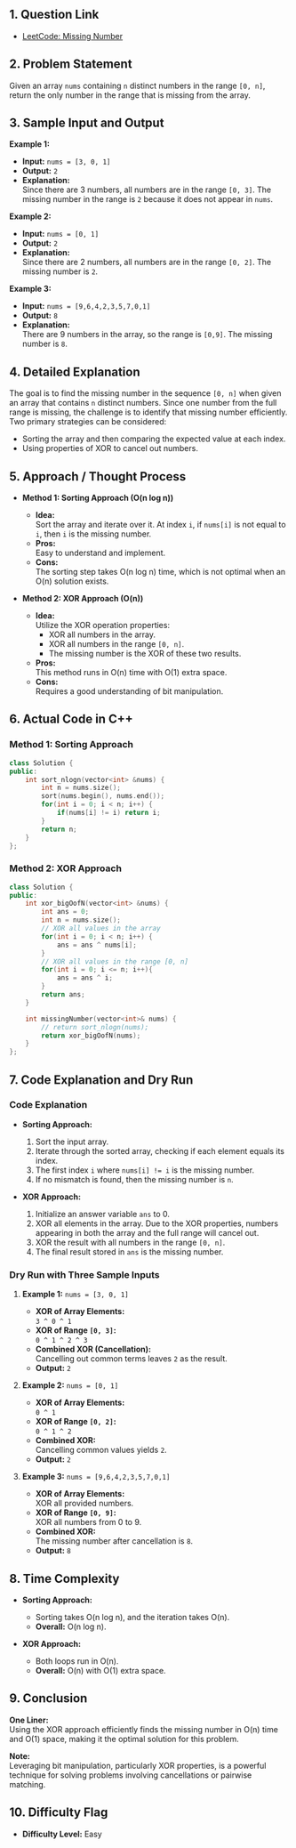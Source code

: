 ## 1. Question Link

- [LeetCode: Missing Number](https://leetcode.com/problems/missing-number/description/)

## 2. Problem Statement

Given an array `nums` containing `n` distinct numbers in the range `[0, n]`, return the only number in the range that is missing from the array.

## 3. Sample Input and Output

**Example 1:**

- **Input:** `nums = [3, 0, 1]`
- **Output:** `2`
- **Explanation:**  
  Since there are 3 numbers, all numbers are in the range `[0, 3]`. The missing number in the range is `2` because it does not appear in `nums`.

**Example 2:**

- **Input:** `nums = [0, 1]`
- **Output:** `2`
- **Explanation:**  
  Since there are 2 numbers, all numbers are in the range `[0, 2]`. The missing number is `2`.

**Example 3:**

- **Input:** `nums = [9,6,4,2,3,5,7,0,1]`
- **Output:** `8`
- **Explanation:**  
  There are 9 numbers in the array, so the range is `[0,9]`. The missing number is `8`.

## 4. Detailed Explanation

The goal is to find the missing number in the sequence `[0, n]` when given an array that contains `n` distinct numbers. Since one number from the full range is missing, the challenge is to identify that missing number efficiently. Two primary strategies can be considered:
- Sorting the array and then comparing the expected value at each index.
- Using properties of XOR to cancel out numbers.

## 5. Approach / Thought Process

- **Method 1: Sorting Approach (O(n log n))**
  - **Idea:**  
    Sort the array and iterate over it. At index `i`, if `nums[i]` is not equal to `i`, then `i` is the missing number.
  - **Pros:**  
    Easy to understand and implement.
  - **Cons:**  
    The sorting step takes O(n log n) time, which is not optimal when an O(n) solution exists.

- **Method 2: XOR Approach (O(n))**
  - **Idea:**  
    Utilize the XOR operation properties:
    - XOR all numbers in the array.
    - XOR all numbers in the range `[0, n]`.
    - The missing number is the XOR of these two results.
  - **Pros:**  
    This method runs in O(n) time with O(1) extra space.
  - **Cons:**  
    Requires a good understanding of bit manipulation.

## 6. Actual Code in C++

### Method 1: Sorting Approach

```cpp
class Solution {
public:
    int sort_nlogn(vector<int> &nums) {
        int n = nums.size(); 
        sort(nums.begin(), nums.end());
        for(int i = 0; i < n; i++) {
            if(nums[i] != i) return i;
        }
        return n;
    }
};
```

### Method 2: XOR Approach

```cpp
class Solution {
public:
    int xor_bigOofN(vector<int> &nums) { 
        int ans = 0; 
        int n = nums.size();
        // XOR all values in the array
        for(int i = 0; i < n; i++) {
            ans = ans ^ nums[i];
        }
        // XOR all values in the range [0, n]
        for(int i = 0; i <= n; i++){
            ans = ans ^ i;
        }
        return ans;
    }

    int missingNumber(vector<int>& nums) {
        // return sort_nlogn(nums); 
        return xor_bigOofN(nums);
    }
};
```

## 7. Code Explanation and Dry Run

### Code Explanation

- **Sorting Approach:**  
  1. Sort the input array.
  2. Iterate through the sorted array, checking if each element equals its index.
  3. The first index `i` where `nums[i] != i` is the missing number.
  4. If no mismatch is found, then the missing number is `n`.

- **XOR Approach:**  
  1. Initialize an answer variable `ans` to 0.
  2. XOR all elements in the array. Due to the XOR properties, numbers appearing in both the array and the full range will cancel out.
  3. XOR the result with all numbers in the range `[0, n]`.
  4. The final result stored in `ans` is the missing number.

### Dry Run with Three Sample Inputs

1. **Example 1:** `nums = [3, 0, 1]`
   - **XOR of Array Elements:**  
     `3 ^ 0 ^ 1`
   - **XOR of Range `[0, 3]`:**  
     `0 ^ 1 ^ 2 ^ 3`
   - **Combined XOR (Cancellation):**  
     Cancelling out common terms leaves `2` as the result.
   - **Output:** `2`

2. **Example 2:** `nums = [0, 1]`
   - **XOR of Array Elements:**  
     `0 ^ 1`
   - **XOR of Range `[0, 2]`:**  
     `0 ^ 1 ^ 2`
   - **Combined XOR:**  
     Cancelling common values yields `2`.
   - **Output:** `2`

3. **Example 3:** `nums = [9,6,4,2,3,5,7,0,1]`
   - **XOR of Array Elements:**  
     XOR all provided numbers.
   - **XOR of Range `[0, 9]`:**  
     XOR all numbers from 0 to 9.
   - **Combined XOR:**  
     The missing number after cancellation is `8`.
   - **Output:** `8`

## 8. Time Complexity

- **Sorting Approach:**  
  - Sorting takes O(n log n), and the iteration takes O(n).  
  - **Overall:** O(n log n).

- **XOR Approach:**  
  - Both loops run in O(n).  
  - **Overall:** O(n) with O(1) extra space.

## 9. Conclusion

**One Liner:**  
Using the XOR approach efficiently finds the missing number in O(n) time and O(1) space, making it the optimal solution for this problem.

**Note:**  
Leveraging bit manipulation, particularly XOR properties, is a powerful technique for solving problems involving cancellations or pairwise matching.

## 10. Difficulty Flag

- **Difficulty Level:** Easy
